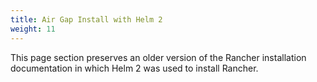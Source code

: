 ```yaml
---
title: Air Gap Install with Helm 2
weight: 11
---
```


This page section preserves an older version of the Rancher installation documentation in which Helm 2 was used to install Rancher.